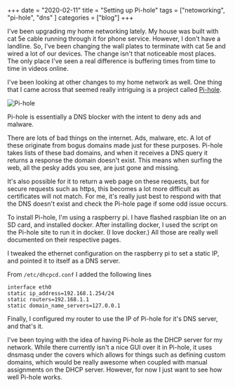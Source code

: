 +++ 
date = "2020-02-11"
title = "Setting up Pi-hole"
tags = ["netoworking", "pi-hole", "dns" ]
categories = ["blog"]
+++

I've been upgrading my home networking lately.  My house was built with cat 5e cable running through it for phone service.  However, I don't have a landline.  So, I've been changing the wall plates to terminate with cat 5e and wired a lot of our devices.  The change isn't that noticeable most places.  The only place I've seen a real difference is buffering times from time to time in videos online.

I've been looking at other changes to my home network as well.  One thing that I came across that seemed really intriguing is a project called [Pi-hole](https://pi-hole.net/).

![Pi-hole](/images/pihole.jpg)

Pi-hole is essentially a DNS blocker with the intent to deny ads and malware.

There are lots of bad things on the internet.  Ads, malware, etc.  A lot of these originate from bogus domains made just for these purposes.  Pi-hole takes lists of these bad domains, and when it receives a DNS query it returns a response the domain doesn't exist.  This means when surfing the web, all the pesky adds you see, are just gone and missing. 

It's also possible for it to return a web page on these requests, but for secure requests such as https, this becomes a lot more difficult as certificates will not match.  For me, it's really just best to respond with that the DNS doesn't exist and check the Pi-hole page if some odd issue occurs.

To install Pi-hole, I'm using a raspberry pi.  I have flashed raspbian lite on an SD card, and installed docker.  After installing docker, I used the script on the Pi-hole site to run it in docker.  (I love docker.)  All those are really well documented on their respective pages.

I tweaked the ethernet configuration on the raspberry pi to set a static IP, and pointed it to itself as a DNS server.

From ```/etc/dhcpcd.conf``` I added the following lines
```
interface eth0
static ip_address=192.168.1.254/24
static routers=192.168.1.1
static domain_name_servers=127.0.0.1
```

Finally, I configured my router to use the IP of Pi-hole for it's DNS server, and that's it.

I've been toying with the idea of having Pi-hole as the DHCP server for my network.  While there currently isn't a nice GUI over it in Pi-hole, it uses dnsmasq under the covers which allows for things such as defining custom domains, which would be really awesome when coupled with manual assignments on the DHCP server.  However, for now I just want to see how well Pi-hole works.

